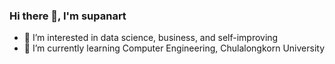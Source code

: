### Hi there 👋, I'm supanart

- 👀 I’m interested in data science, business, and self-improving
- 🌱 I’m currently learning Computer Engineering, Chulalongkorn University


<!---
supmine/supmine is a ✨ special ✨ repository because its `README.md` (this file) appears on your GitHub profile.
You can click the Preview link to take a look at your changes.
--->
